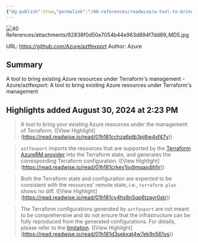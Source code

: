```yaml
---
{"dg-publish":true,"permalink":"/40-references/readwise/a-tool-to-bring-existing-azure-resources-under-terraform-s-management/","tags":["rw/articles"]}
---
```


![40 References/attachments/92838f0d50e7054b44e963d894f7dd89_MD5.jpg](/img/user/40%20References/attachments/92838f0d50e7054b44e963d894f7dd89_MD5.jpg)
  
URL: https://github.com/Azure/aztfexport
Author: Azure

## Summary

A tool to bring existing Azure resources under Terraform's management - Azure/aztfexport: A tool to bring existing Azure resources under Terraform's management

## Highlights added August 30, 2024 at 2:23 PM
>A tool to bring your existing Azure resources under the management of Terraform. ([View Highlight] (https://read.readwise.io/read/01h181cchza6ptb3pj8w4sf47y))


>`aztfexport` imports the resources that are supported by the [Terraform AzureRM provider](https://github.com/hashicorp/terraform-provider-azurerm) into the Terraform state, and generates the corresponding Terraform configuration. ([View Highlight] (https://read.readwise.io/read/01h181crkev1jvdjmqaxdjh1jr))


>Both the Terraform state and configuration are expected to be consistent with the resources' remote state, i.e., `terraform plan` shows no diff. ([View Highlight] (https://read.readwise.io/read/01h181cy4hs6n5qp6tzayr0str))


>The Terraform configurations generated by `aztfexport` are not meant to be comprehensive and do not ensure that the infrastructure can be fully reproduced from the generated configurations. For details, please refer to the [limitation](https://github.com/Azure/aztfexport#limitation). ([View Highlight] (https://read.readwise.io/read/01h181d3sekxat4w7ek9n561vs))


